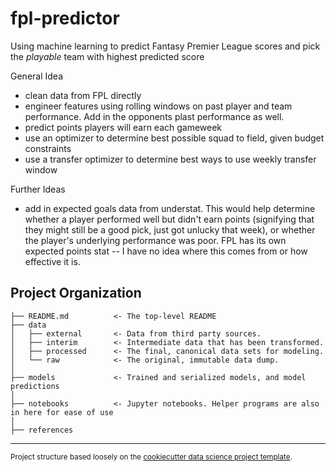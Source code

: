 fpl-predictor
==============================

Using machine learning to predict Fantasy Premier League scores and pick the *playable* team with highest predicted score

General Idea
- clean data from FPL directly
- engineer features using rolling windows on past player and team performance. Add in the opponents plast performance as well.
- predict points players will earn each gameweek
- use an optimizer  to determine best possible squad to field, given budget constraints
- use a transfer optimizer to determine best ways to use weekly transfer window

Further Ideas
- add in expected goals data from understat. This would help determine whether a player performed well but didn't earn points (signifying that they might still be a good pick, just got unlucky that week), or whether the player's underlying performance was poor. FPL has its own expected points stat -- I have no idea where this comes from or how effective it is.



Project Organization
------------

    ├── README.md          <- The top-level README
    ├── data
    │   ├── external       <- Data from third party sources.
    │   ├── interim        <- Intermediate data that has been transformed.
    │   ├── processed      <- The final, canonical data sets for modeling.
    │   └── raw            <- The original, immutable data dump.
    │
    ├── models             <- Trained and serialized models, and model predictions
    │
    ├── notebooks          <- Jupyter notebooks. Helper programs are also in here for ease of use
    │
    ├── references       


--------

<p><small>Project structure based loosely on the <a target="_blank" href="https://drivendata.github.io/cookiecutter-data-science/">cookiecutter data science project template</a>.</small></p>
